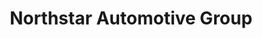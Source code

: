 ---
title: "Northstar Automotive Group"
url: /milwaukee/northstar-automotive-group/
shop: car repair
---